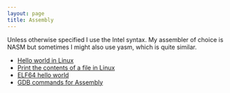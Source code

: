 ```yaml
---
layout: page
title: Assembly
---
```


Unless otherwise specified I use the Intel syntax. My assembler of choice is NASM but sometimes I might also use yasm, which is quite similar.

- [Hello world in Linux](hello_world_linux)
- [Print the contents of a file in Linux](print_file_linux)
- [ELF64 hello world](elf64_hello_world)
- [GDB commands for Assembly](gdb_asm)